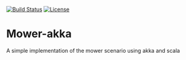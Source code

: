 [![Build Status](https://travis-ci.org/fagossa/mower-akka.svg?branch=solution)](https://travis-ci.org/fagossa/mower-akka) [![License][license-badge]][license-url]


# Mower-akka 

A simple implementation of the mower scenario using akka and scala 

[license-badge]: https://img.shields.io/badge/License-Apache%202.0-blue.svg?style=flat-square
[license-url]: LICENSE.txt
